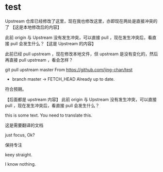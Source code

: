 # test

Upstream 仓库已经修改了这里，现在我也修改这里，亦即现在两处是直接冲突的了 【这是本地修改后的内容】

此前 origin 与 Upstream 没有发生冲突，可以直接 pull ，现在发生冲突后，看直接 pull 会发生什么？【这是 Upstream 的内容】

此前已经 pull upstream ，现在修改本地文件，但 upstream 是没有变化的，然后再直接 pull upstream ，看会怎样？

git pull upstream master
From https://github.com/jing-chan/test
 * branch            master     -> FETCH_HEAD
Already up to date.

符合预期。

【后面都是 upstream 内容】
此前 origin 与 Upstream 没有发生冲突，可以直接 pull ，现在发生冲突后，看直接 pull 会发生什么？

this is some text. You need to translate this.

这是需要翻译的文档

just focus, Ok?

保持专注

keey straight.



I know nothing.
